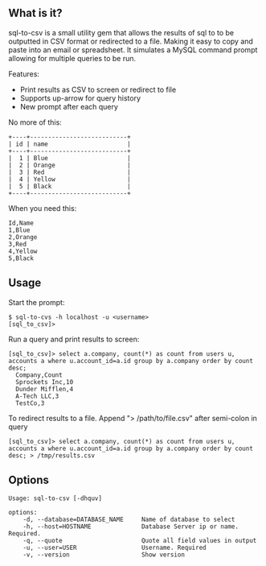 ## What is it?

sql-to-csv is a small utility gem that allows the results of sql to to be outputted in CSV format or redirected to a file. Making it easy to copy and paste into an email or spreadsheet. It simulates a MySQL command prompt allowing for multiple queries to be run. 

Features:
- Print results as CSV to screen or redirect to file
- Supports up-arrow for query history
- New prompt after each query

No more of this:
```
+----+---------------------------+
| id | name                      |
+----+---------------------------+
|  1 | Blue                      |
|  2 | Orange                    |
|  3 | Red                       |
|  4 | Yellow                    |
|  5 | Black                     |
+----+---------------------------+
```
When you need this:
```
Id,Name
1,Blue
2,Orange
3,Red
4,Yellow
5,Black
```

## Usage

Start the prompt:
    
    $ sql-to-cvs -h localhost -u <username>
    [sql_to_csv]>

Run a query and print results to screen:
```
[sql_to_csv]> select a.company, count(*) as count from users u, accounts a where u.account_id=a.id group by a.company order by count desc;
  Company,Count
  Sprockets Inc,10
  Dunder Mifflen,4
  A-Tech LLC,3
  TestCo,3
```

To redirect results to a file. Append "> /path/to/file.csv" after semi-colon in query
```
[sql_to_csv]> select a.company, count(*) as count from users u, accounts a where u.account_id=a.id group by a.company order by count desc; > /tmp/results.csv
```

## Options

```
Usage: sql-to-csv [-dhquv]

options:
    -d, --database=DATABASE_NAME     Name of database to select
    -h, --host=HOSTNAME              Database Server ip or name. Required.
    -q, --quote                      Quote all field values in output
    -u, --user=USER                  Username. Required
    -v, --version                    Show version
```
